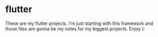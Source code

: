 # flutter
These are my flutter projects. I'm just starting with this framework and those files are gonna be my notes for my biggest projects. Enjoy (:
